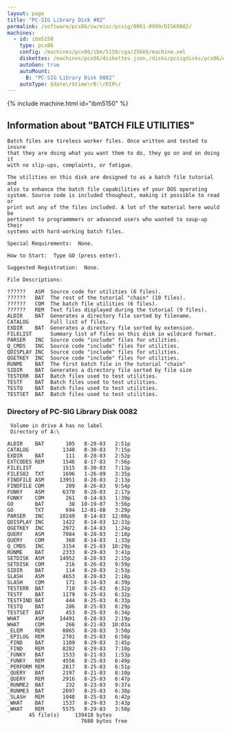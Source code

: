 ```yaml
---
layout: page
title: "PC-SIG Library Disk #82"
permalink: /software/pcx86/sw/misc/pcsig/0001-0999/DISK0082/
machines:
  - id: ibm5150
    type: pcx86
    config: /machines/pcx86/ibm/5150/cga/256kb/machine.xml
    diskettes: /machines/pcx86/diskettes.json,/disks/pcsigdisks/pcx86/diskettes.json
    autoGen: true
    autoMount:
      B: "PC-SIG Library Disk 0082"
    autoType: $date\r$time\rB:\rDIR\r
---
```


{% include machine.html id="ibm5150" %}

## Information about "BATCH FILE UTILITIES"

    Batch files are tireless worker files. Once written and tested to insure
    that they are doing what you want them to do, they go on and on doing it
    with no slip-ups, complaints, or fatigue.
    
    The utilities on this disk are designed to as a batch file tutorial and
    also to enhance the batch file capabilities of your DOS operating
    system. Source code is included thoughout, making it possible to read or
    print out any of the files included. A lot of the material here would be
    pertinent to programmmers or advanced users who wanted to soup-up their
    systems with hard-working batch files.
    
    Special Requirements:  None.
    
    How to Start:  Type GO (press enter).
    
    Suggested Registration:  None.
    
    File Descriptions:
    
    ??????   ASM  Source code for utilities (6 files).
    ??????   BAT  The rest of the tutorial "chain" (10 files).
    ??????   COM  The batch file utilities (6 files).
    ??????   REM  Text files displayed during the tutorial (9 files).
    ALDIR    BAT  Generates a directory file sorted by filename.
    CATALOG       Full list of files.
    EXDIR    BAT  Generates a directory file sorted by extension.
    FILELIST      Summary list of files on this disk in wildcard format.
    PARSER   INC  Source code "include" files for utilities.
    Q_CMDS   INC  Source code "include" files for utilities.
    QDISPLAY INC  Source code "include" files for utilities.
    QGETKEY  INC  Source code "include" files for utilities.
    RUNME    BAT  The first batch file in the tutorial "chain"
    SIDIR    BAT  Generates a directory file sorted by file size
    TESTERR  BAT  Batch files used to test utilities.
    TESTF    BAT  Batch files used to test utilities.
    TESTQ    BAT  Batch files used to test utilities.
    TESTSET  BAT  Batch files used to test utilities.

### Directory of PC-SIG Library Disk 0082

     Volume in drive A has no label
     Directory of A:\

    ALDIR    BAT       105   8-28-83   2:51p
    CATALOG           1348   8-30-83   7:15p
    EXDIR    BAT       111   8-28-83   2:52p
    EXTCODES REM      1546   8-17-83   7:56p
    FILELIST          1515   8-30-83   7:13p
    FILES82  TXT      1696   1-26-89   3:35p
    FINDFILE ASM     13951   8-28-83   2:13p
    FINDFILE COM       209   8-26-83   9:54p
    FUNKY    ASM      6370   8-28-83   2:17p
    FUNKY    COM       261   8-14-83   1:39p
    GO       BAT        38  10-19-87   3:56p
    GO       TXT       694  12-01-88   3:29p
    PARSER   INC     10249   8-14-83  12:08p
    QDISPLAY INC      1422   8-14-83  12:33p
    QGETKEY  INC      2972   8-14-83   1:24p
    QUERY    ASM      7084   8-28-83   2:18p
    QUERY    COM       360   8-14-83   1:33p
    Q_CMDS   INC      3154   8-25-83  10:29p
    RUNME    BAT      2333   8-29-83   3:41p
    SETDISK  ASM     14952   8-28-83   2:15p
    SETDISK  COM       216   8-26-83   9:59p
    SIDIR    BAT       114   8-28-83   2:53p
    SLASH    ASM      4653   8-28-83   2:18p
    SLASH    COM       171   8-14-83   4:39p
    TESTERR  BAT       710   8-25-83   6:32p
    TESTF    BAT      1179   8-25-83   6:32p
    TESTFIND BAT       444   8-25-83   6:33p
    TESTQ    BAT       286   8-25-83   6:29p
    TESTSET  BAT       453   8-25-83   6:34p
    WHAT     ASM     14491   8-28-83   2:19p
    WHAT     COM       266   8-21-83  10:03a
    _ELEM    REM      8865   8-28-83   3:50p
    _EPILOG  REM      2701   8-25-83   6:58p
    _FIND    BAT      1109   8-29-83   3:45p
    _FIND    REM      8282   8-29-83   7:10p
    _FUNKY   BAT      1533   8-21-83   1:53p
    _FUNKY   REM      4556   8-25-83   6:49p
    _PERFORM REM      2817   8-25-83   6:51p
    _QUERY   BAT      2197   8-21-83   8:10p
    _QUERY   REM      2916   8-25-83   6:47p
    _RUNME2  BAT       232   8-23-83   9:37a
    _RUNME3  BAT      2697   8-25-83   6:38p
    _SLASH   REM      1048   8-25-83   6:42p
    _WHAT    BAT      1537   8-29-83   3:43p
    _WHAT    REM      5575   8-29-83   3:50p
           45 file(s)     139418 bytes
                            7680 bytes free
